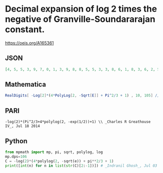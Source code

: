 # Decimal expansion of log 2 times the negative of Granville\-Soundararajan constant\.
https://oeis.org/A165361
## JSON
```JSON
[4, 5, 5, 3, 9, 7, 0, 1, 3, 9, 8, 8, 5, 5, 3, 3, 8, 6, 1, 8, 3, 6, 2, 5, 0, 2, 6, 3, 3, 7, 7, 5, 5, 6, 6, 3, 7, 5, 0, 0, 0, 2, 6, 2, 4, 2, 1, 4, 9, 3, 8, 6, 7, 0, 7, 0, 9, 7, 3, 3, 8, 8, 5, 2, 6, 1, 7, 8, 1, 9, 8, 0, 1, 2, 7, 1, 4, 9, 9, 7, 4, 9, 3, 4, 3, 1, 5, 7, 1, 0, 3, 7, 7, 9, 8, 1, 5, 9, 5, 2, 9, 7, 2, 7, 7]
```
## Mathematica
```Mathematica
RealDigits[ -Log[2]*(4*PolyLog[2, -Sqrt[E]] + Pi^2/3 + 1) , 10, 105] // First (* _Jean-François Alcover_, Feb 15 2013, after _R. J. Mathar_ *)
```
## PARI
```PARI
-log(2)*(Pi^2/3+4*polylog(2, -exp(1/2))+1) \\ _Charles R Greathouse IV_, Jul 18 2014
```
## Python
```Python
from mpmath import mp, pi, sqrt, polylog, log
mp.dps=106
C = -log(2)*(4*polylog(2, -sqrt(e)) + pi**2/3 + 1)
print([int(n) for n in list(str(C)[2:-1])]) # _Indranil Ghosh_, Jul 03 2017
```
